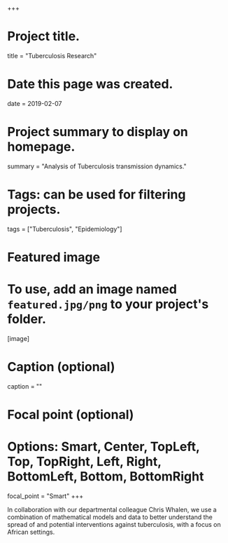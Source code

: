 +++
# Project title.
title = "Tuberculosis Research"

# Date this page was created.
date = 2019-02-07

# Project summary to display on homepage.
summary = "Analysis of Tuberculosis transmission dynamics."

# Tags: can be used for filtering projects.
tags = ["Tuberculosis", "Epidemiology"]

# Featured image
# To use, add an image named `featured.jpg/png` to your project's folder. 
[image]
  # Caption (optional)
  caption = ""
  # Focal point (optional)
  # Options: Smart, Center, TopLeft, Top, TopRight, Left, Right, BottomLeft, Bottom, BottomRight
  focal_point = "Smart"
+++

In collaboration with our departmental colleague Chris Whalen, we use a combination of mathematical models and data to better understand the spread of and potential interventions against tuberculosis, with a focus on African settings. 
